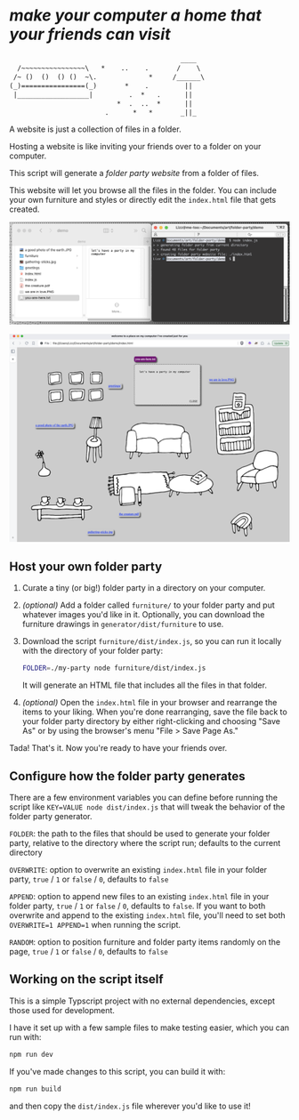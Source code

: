 # _make your computer a home that your friends can visit_

```
                                           ____
  /~~~~~~~~~~~~~~~~\   *    ..    .       /    \
 /~ ()  ()  () ()  ~\.             *     /______\
(_)================(_)       *    .         ||
 |__________________|         .  *   .      ||
                           *  .  ..  *      ||
                        .      *   *       _||_
```

A website is just a collection of files in a folder.

Hosting a website is like inviting your friends over to a folder on your computer.

This script will generate a _folder party website_ from a folder of files.

This website will let you browse all the files in the folder. You can include your own furniture and styles or directly edit the `index.html` file that gets created.

![screenshot of a folder with files next to a terminal window](./demo-screenshot-1.png)

![screenshot of a webpage generated from the folder files](./demo-screenshot-2.png)

## Host your own folder party

1. Curate a tiny (or big!) folder party in a directory on your computer.

2. *(optional)* Add a folder called `furniture/` to your folder party and put whatever images you'd like in it. Optionally, you can download the furniture drawings in `generator/dist/furniture` to use.

3. Download the script `furniture/dist/index.js`, so you can run it locally with the directory of your folder party:
   ```bash
   FOLDER=./my-party node furniture/dist/index.js
   ```
   It will generate an HTML file that includes all the files in that folder.

4. *(optional)* Open the `index.html` file in your browser and rearrange the items to your liking. When you're done rearranging, save the file back to your folder party directory by either right-clicking and choosing "Save As" or by using the browser's menu "File > Save Page As."

Tada! That's it. Now you're ready to have your friends over.

## Configure how the folder party generates

There are a few environment variables you can define before running the script like `KEY=VALUE node dist/index.js` that will tweak the behavior of the folder party generator.

`FOLDER`: the path to the files that should be used to generate your folder party, relative to the directory where the script run; defaults to the current directory

`OVERWRITE`: option to overwrite an existing `index.html` file in your folder party, `true` / `1` or `false` / `0`, defaults to `false`

`APPEND`: option to append new files to an existing `index.html` file in your folder party, `true` / `1` or `false` / `0`, defaults to `false`. If you want to both overwrite and append to the existing `index.html` file, you'll need to set both `OVERWRITE=1 APPEND=1` when running the script.

`RANDOM`: option to position furniture and folder party items randomly on the page, `true` / `1` or `false` / `0`, defaults to `false`

## Working on the script itself

This is a simple Typscript project with no external dependencies, except those used for development.

I have it set up with a few sample files to make testing easier, which you can run with:
```bash
npm run dev
```

If you've made changes to this script, you can build it with:
```bash
npm run build
```
and then copy the `dist/index.js` file wherever you'd like to use it!